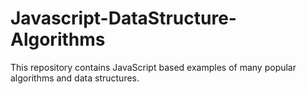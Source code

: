 # Javascript-DataStructure-Algorithms
This repository contains JavaScript based examples of many popular algorithms and data structures.
